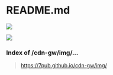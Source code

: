 # README.md

[![](img.shields.io/badge/View-{README}-F1F1F1?style=for-the-badge)](https://7pub.github.io/cdn-gw/img/README.md)

[![](https://img.shields.io/badge/View-{Repospository}-F1F1F1?style=for-the-badge)](https://7pub.github.io/timeroll/index.html)

### Index of /cdn-gw/img/...

> https://7pub.github.io/cdn-gw/img/
